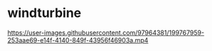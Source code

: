 # windturbine

https://user-images.githubusercontent.com/97964381/199767959-253aae69-e14f-4140-849f-43956f46903a.mp4

